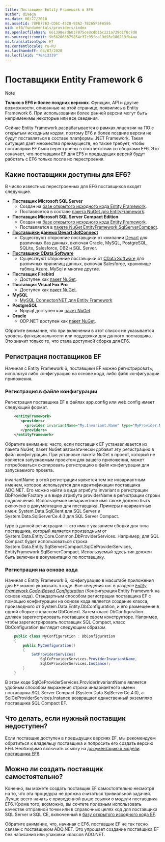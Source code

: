 ```yaml
---
title: Поставщики Entity Framework в EF6
author: divega
ms.date: 06/27/2018
ms.assetid: 7BFB7763-CD6C-4520-93A2-7B265F5FA586
uid: ef6/fundamentals/providers/index
ms.openlocfilehash: 661398e7d6037875ce0cdb15c221a729d1f0c7d8
ms.sourcegitcommit: 9b562663679854c37c05fca13d93e180213fb4aa
ms.translationtype: HT
ms.contentlocale: ru-RU
ms.lasthandoff: 04/07/2020
ms.locfileid: "78413339"
---
```

# <a name="entity-framework-6-providers"></a>Поставщики Entity Framework 6
> [!NOTE]
> **Только в EF6 и более поздних версиях**. Функции, API и другие возможности, описанные на этой странице, появились в Entity Framework 6. При использовании более ранней версии могут быть неприменимы некоторые или все сведения.

Сейчас Entity Framework разрабатывается в рамках лицензии на ПО с открытым исходным кодом, поэтому EF6 и более поздние версии не будут поставляться в составе платформы .NET Framework. Такая ситуация дает множество преимуществ, но также требует, чтобы поставщики EF были перестроены в соответствии со сборками EF6. Это означает, что поставщики EF для EF5 и предыдущих версий будут работать с EF6 только после их перестроения.

## <a name="which-providers-are-available-for-ef6"></a>Какие поставщики доступны для EF6?

В число известных перестроенных для EF6 поставщиков входят следующие.

*   **Поставщик Microsoft SQL Server**
    *   Создан на [базе открытого исходного кода Entity Framework](https://github.com/aspnet/EntityFramework6).
    *   Поставляется в составе [пакета NuGet для EntityFramework](https://nuget.org/packages/EntityFramework).
*   **Поставщик Microsoft SQL Server Compact Edition**
    *   Создан на [базе открытого исходного кода Entity Framework](https://github.com/aspnet/EntityFramework6).
    *   Поставляется в [пакете NuGet EntityFramework.SqlServerCompact](https://nuget.org/packages/EntityFramework.SqlServerCompact).
*   [**Поставщики данных Devart dotConnect**](https://www.devart.com/dotconnect/)
    *   Существуют сторонние поставщики от компании [Devart](https://www.devart.com/) для различных баз данных, включая Oracle, MySQL, PostgreSQL, SQLite, Salesforce, DB2 и SQL Server.
*   [**Поставщики CData Software**](https://www.cdata.com/ado/)
    *   Существуют сторонние поставщики от [CData Software](https://www.cdata.com/ado/) для различных хранилищ данных, включая Salesforce, хранилище таблиц Azure, MySql и многие другие.
*   **Поставщик Firebird**
    *   Доступен как [пакет NuGet](https://www.nuget.org/packages/EntityFramework.Firebird/).
*   **Поставщик Visual Fox Pro**
    *   Доступен как [пакет NuGet](https://www.nuget.org/packages/VFPEntityFrameworkProvider2/).
*   **MySQL**
    *   [MySQL Connector/NET для Entity Framework](https://dev.mysql.com/doc/connector-net/en/connector-net-entityframework60.html)
*   **PostgreSQL**
    *   Npgsql доступен как [пакет NuGet](https://www.nuget.org/packages/EntityFramework6.Npgsql/).
*   **Oracle**
    *   ODP.NET доступен как [пакет NuGet](https://www.nuget.org/packages/Oracle.ManagedDataAccess.EntityFramework/).

Обратите внимание, что при включении в этот список не указывается уровень функциональности или поддержки для данного поставщика. Это значит только то, что стала доступной сборка для EF6.

## <a name="registering-ef-providers"></a>Регистрация поставщиков EF

Начиная с Entity Framework 6, поставщики EF можно регистрировать, используя либо конфигурацию на основе кода, либо файл конфигурации приложения.

### <a name="config-file-registration"></a>Регистрация в файле конфигурации

Регистрация поставщика EF в файлах app.config или web.config имеет следующий формат.


``` xml
    <entityFramework>
       <providers>
         <provider invariantName="My.Invariant.Name" type="MyProvider.MyProviderServices, MyAssembly" />
       </providers>
    </entityFramework>
```

Обратите внимание: часто, если поставщик EF устанавливается из пакета NuGet, пакет NuGet автоматически добавит эту регистрацию в файл конфигурации. При установке пакета NuGet в проект, который не является запускаемым проектом для вашего приложения, может потребоваться скопировать регистрацию в файл конфигурации для запускаемого проекта.

invariantName в этой регистрации является тем же инвариантным именем, которое используется для идентификации поставщика ADO.NET. Его можно найти в виде атрибута invariant в регистрации DbProviderFactory и в виде атрибута providerName в регистрации строки подключения. Используемое инвариантное имя также должно быть включено в документацию для поставщика. Примеры инвариантных имен: System.Data.SqlClient для SQL Server и System.Data.SqlServerCe.4.0 для SQL Server Compact.

type в данной регистрации — это имя с указанием сборки для типа поставщика, который является производным от System.Data.Entity.Core.Common.DbProviderServices. Например, для SQL Compact будет использоваться строка System.Data.Entity.SqlServerCompact.SqlCeProviderServices, EntityFramework.SqlServerCompact. Используемый здесь тип должен быть включен в документацию по поставщику.

### <a name="code-based-registration"></a>Регистрация на основе кода

Начиная с Entity Framework 6, конфигурацию в масштабе приложения для EF можно указывать в коде. Все сведения см. в разделе _[Entity Framework Code-Based Configuration](https://msdn.microsoft.com/data/jj680699)_ (Конфигурация Entity Framework на основе кода). Стандартным способом регистрации поставщика EF с помощью конфигурации на основе кода является создание класса, производного от System.Data.Entity.DbConfiguration, и его размещение в одной сборке с классом DbContext. Затем класс DbConfiguration должен зарегистрировать поставщик в своем конструкторе. Например, чтобы зарегистрировать поставщик SQL Compact, класс DbConfiguration выглядит следующим образом.

``` csharp
    public class MyConfiguration : DbConfiguration
    {
        public MyConfiguration()
        {
            SetProviderServices(
                SqlCeProviderServices.ProviderInvariantName,
                SqlCeProviderServices.Instance);
        }
    }
```

В этом коде SqlCeProviderServices.ProviderInvariantName является удобным способом выражения строки инвариантного имени поставщика SQL Server Compact (System.Data.SqlServerCe.4.0), а SqlCeProviderServices.Instance возвращает единственный экземпляр поставщика SQL Compact EF.

## <a name="what-if-the-provider-i-need-isnt-available"></a>Что делать, если нужный поставщик недоступен?

Если поставщик доступен в предыдущих версиях EF, мы рекомендуем обратиться к владельцу поставщика и попросить его создать версию EF6. Необходимо включить ссылку на [документацию к модели поставщика EF6](~/ef6/fundamentals/providers/provider-model.md).

## <a name="can-i-write-a-provider-myself"></a>Можно ли создать поставщик самостоятельно?

Конечно, вы можете создать поставщик EF самостоятельно несмотря на то, что эта процедура не должна считаться тривиальной задачей. Лучше всего начать с приведенной выше ссылки о модели поставщика EF6. Кроме того, возможно, вы сочтете полезным использовать качестве отправной точки или в справочных целях код для поставщика SQL Server и SQL CE, включенный в [базу открытого исходного кода EF](https://github.com/aspnet/EntityFramework6).

Обратите внимание, что, начиная с EF6, поставщик EF не так тесно связан с поставщиком ADO.NET. Это упрощает создание поставщика EF без написания или упаковки классов ADO.NET.
